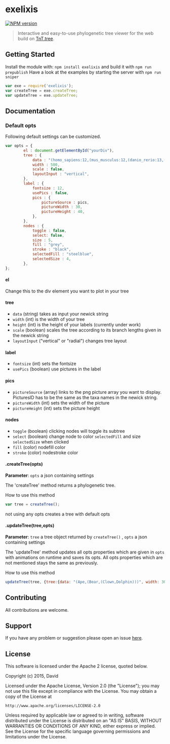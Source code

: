 # exelixis

[![NPM version](http://img.shields.io/npm/v/exelixis.svg)](https://www.npmjs.org/package/exelixis)  

> Interactive and easy-to-use phylogenetic tree viewer for the web build on [TnT.tree](https://github.com/emepyc/tnt.tree). 

## Getting Started
Install the module with: `npm install exelixis` and build it with `npm run prepublish`
Have a look at the examples by starting the server with `npm run sniper`

```javascript
var exe = require('exelixis');
var createTree = exe.createTree;
var updateTree = exe.updateTree;
```

## Documentation


### Default opts 
Following default settings can be customized. 

```javascript
var opts = {
		el : document.getElementById("yourDiv"),
		tree : {
			data : "(homo_sapiens:12,(mus_musculus:12,(danio_rerio:13,(pan_troglodytes:9,(taeniopygia_guttata:10,callithrix_jacchus:11):12):12):10);",	
			width : 500,
			scale : false,
			layoutInput : "vertical",
		},
		label : {
			fontsize : 12,
			usePics : false, 
			pics : {
				pictureSource : pics,
				pictureWidth : 30,
				pictureHeight : 40,
			},
		},
		nodes : {
			toggle : false, 
			select: false, 
			size : 5,
			fill : "grey",
			stroke : "black",
			selectedFill : "steelblue",
			selectedSize : 4,
		},
};
```

#### el 
Change this to the div element you want to plot in your tree

#### tree
* `data` (string) takes as input your newick string
* `width` (int) is the width of your tree
* `height` (int) is the height of your labels (currently under work)
* `scale` (boolean) scales the tree according to its branch lengths given in the newick string
* `layoutInput` ("vertical" or "radial") changes tree layout

#### label
* `fontsize` (int) sets the fontsize
* `usePics` (boolean) use pictures in the label

#### pics
* `pictureSource` (array) links to the png picture array you want to display. PicturesID has to be the same as the taxa names in the newick string.
* `pictureWidth` (int) sets the width of the picture
* `pictureHeight` (int) sets the picture height

#### nodes
* `toggle` (boolean) clicking nodes will toggle its subtree
* `select` (boolean) change node to color `selectedFill` and size `selectedSize` when clicked
* `fill` (color) nodefill color
* `stroke` (color) nodestroke color



#### .createTree(opts)

**Parameter**: `opts` a json containing settings

The 'createTree' method returns a phylogenetic tree.

How to use this method

```javascript
var tree = createTree();
```

not using any opts creates a tree with default opts

#### .updateTree(tree,opts)

**Parameter**: `tree` a tree object returned by `createTree()` , `opts` a json containing settings

The 'updateTree' method updates all opts properties which are given in `opts` with animations on runtime and saves its opts.
All opts properties which are not mentioned stays the same as previously.

How to use this method

```javascript
updateTree(tree, {tree:{data: "(Ape,(Bear,(Clown,Dolphin)))", width: 300, heigth: 20}});
```

## Contributing

All contributions are welcome.

## Support

If you have any problem or suggestion please open an issue [here](https://github.com/daviddao/exelixisjs/issues).

## License 
This software is licensed under the Apache 2 license, quoted below.

Copyright (c) 2015, David

Licensed under the Apache License, Version 2.0 (the "License"); you may not
use this file except in compliance with the License. You may obtain a copy of
the License at

    http://www.apache.org/licenses/LICENSE-2.0

Unless required by applicable law or agreed to in writing, software
distributed under the License is distributed on an "AS IS" BASIS, WITHOUT
WARRANTIES OR CONDITIONS OF ANY KIND, either express or implied. See the
License for the specific language governing permissions and limitations under
the License.
